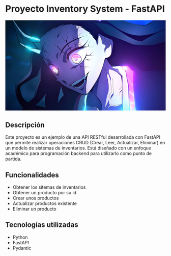 # Proyecto Inventory System - FastAPI

<img src="img/96da08ecd764e30c50f202c326e4f39f.jpeg" alt="Logo NezukoGOOD">

## Descripción

Este proyecto es un ejemplo de una API RESTful desarrollada con FastAPI que permite realizar operaciones CRUD (Crear, Leer, Actualizar, Eliminar) en un modelo de sistemas de inventarios. Está diseñado con un enfoque académico para programación backend para utilizarlo como punto de partida.

## Funcionalidades

- Obtener los sitemas de inventarios
- Obtener un producto por su id
- Crear unos productos
- Actualizar productos existente
- Eliminar un producto

## Tecnologías utilizadas

- Python
- FastAPI
- Pydantic


